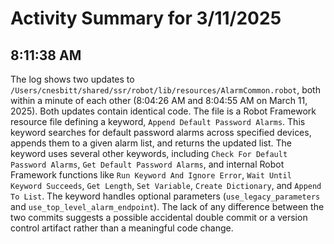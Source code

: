 # Activity Summary for 3/11/2025

## 8:11:38 AM
The log shows two updates to `/Users/cnesbitt/shared/ssr/robot/lib/resources/AlarmCommon.robot`, both within a minute of each other (8:04:26 AM and 8:04:55 AM on March 11, 2025).  Both updates contain identical code.  The file is a Robot Framework resource file defining a keyword, `Append Default Password Alarms`. This keyword searches for default password alarms across specified devices, appends them to a given alarm list, and returns the updated list.  The keyword uses several other keywords, including `Check For Default Password Alarms`, `Get Default Password Alarms`, and internal Robot Framework functions like `Run Keyword And Ignore Error`, `Wait Until Keyword Succeeds`, `Get Length`, `Set Variable`, `Create Dictionary`, and `Append To List`. The keyword handles optional parameters (`use_legacy_parameters` and `use_top_level_alarm_endpoint`).  The lack of any difference between the two commits suggests a possible accidental double commit or a version control artifact rather than a meaningful code change.
